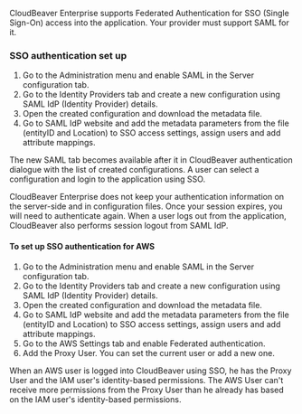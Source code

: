 CloudBeaver Enterprise supports Federated Authentication for SSO (Single Sign-On) access into the application. Your provider must support SAML for it.

### SSO authentication set up

1. Go to the Administration menu and enable SAML in the Server configuration tab.
2. Go to the Identity Providers tab and create a new configuration using SAML IdP (Identity Provider) details.
3. Open the created configuration and download the metadata file.
4. Go to SAML IdP website and add the metadata parameters from the file (entityID and Location) to SSO access settings, assign users and add attribute mappings. 

The new SAML tab becomes available after it in CloudBeaver authentication dialogue with the list of created configurations. A user can select a configuration and login to the application using SSO.

CloudBeaver Enterprise does not keep your authentication information on the server-side and in configuration files.
Once your session expires, you will need to authenticate again. When a user logs out from the application, CloudBeaver also performs session logout from SAML IdP.

#### To set up SSO authentication for AWS

1. Go to the Administration menu and enable SAML in the Server configuration tab.
2. Go to the Identity Providers tab and create a new configuration using SAML IdP (Identity Provider) details.
3. Open the created configuration and download the metadata file.
4. Go to SAML IdP website and add the metadata parameters from the file (entityID and Location) to SSO access settings, assign users and add attribute mappings. 
5. Go to the AWS Settings tab and enable Federated authentication.
6. Add the Proxy User. You can set the current user or add a new one. 

When an AWS user is logged into CloudBeaver using SSO, he has the Proxy User and the IAM user's identity-based permissions. The AWS User can't receive more permissions from the Proxy User than he already has based on the IAM user's identity-based permissions.